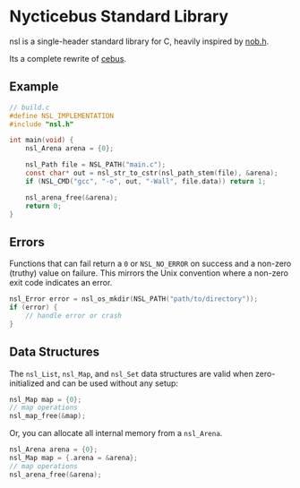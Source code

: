 # Nycticebus Standard Library
nsl is a single-header standard library for C, heavily inspired by [nob.h](https://github.com/tsoding/nob.h).

Its a complete rewrite of [cebus](https://github.com/Code-Nycticebus/cebus).

## Example

```c
// build.c
#define NSL_IMPLEMENTATION
#include "nsl.h"

int main(void) {
    nsl_Arena arena = {0};

    nsl_Path file = NSL_PATH("main.c");
    const char* out = nsl_str_to_cstr(nsl_path_stem(file), &arena);
    if (NSL_CMD("gcc", "-o", out, "-Wall", file.data)) return 1;

    nsl_arena_free(&arena);
    return 0;
}
```

## Errors
Functions that can fail return a `0` or `NSL_NO_ERROR` on success and a non-zero (truthy) value on failure.
This mirrors the Unix convention where a non-zero exit code indicates an error.

```c
nsl_Error error = nsl_os_mkdir(NSL_PATH("path/to/directory"));
if (error) {
    // handle error or crash
}
```

## Data Structures
The `nsl_List`, `nsl_Map`, and `nsl_Set` data structures are valid when zero-initialized and can be used without any setup:
```c
nsl_Map map = {0};
// map operations
nsl_map_free(&map);
```

Or, you can allocate all internal memory from a `nsl_Arena`.
```c
nsl_Arena arena = {0};
nsl_Map map = {.arena = &arena};
// map operations
nsl_arena_free(&arena);
```
